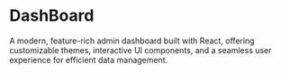 # DashBoard
A modern, feature-rich admin dashboard built with React, offering customizable themes, interactive UI components, and a seamless user experience for efficient data management.
